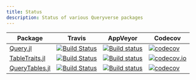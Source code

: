 ```yaml
---
title: Status
description: Status of various Queryverse packages
---
```


| Package | Travis | AppVeyor | Codecov |
|-------|--------|---------|----|
| [Query.jl](https://github.com/queryverse/Query.jl/blob/master/README.md) | [![Build Status](https://travis-ci.org/queryverse/Query.jl.svg?branch=master)](https://travis-ci.org/queryverse/Query.jl) | [![Build status](https://ci.appveyor.com/api/projects/status/wuo030ogcyrchkde/branch/master?svg=true)](https://ci.appveyor.com/project/queryverse/query-jl/branch/master) | [![codecov](https://codecov.io/gh/queryverse/Query.jl/branch/master/graph/badge.svg)](https://codecov.io/gh/queryverse/Query.jl) |
| [TableTraits.jl](https://github.com/queryverse/TableTraits.jl) | [![Build Status](https://travis-ci.org/queryverse/TableTraits.jl.svg?branch=master)](https://travis-ci.org/queryverse/TableTraits.jl) | [![Build status](https://ci.appveyor.com/api/projects/status/2257c1e9bsxhmfr1/branch/master?svg=true)](https://ci.appveyor.com/project/queryverse/tabletraits-jl/branch/master) | [![codecov.io](http://codecov.io/github/queryverse/TableTraits.jl/coverage.svg?branch=master)](http://codecov.io/github/queryverse/TableTraits.jl?branch=master) |
| [QueryTables.jl](https://github.com/queryverse/QueryTables.jl) | [![Build Status](https://travis-ci.com/queryverse/QueryTables.jl.svg?branch=master)](https://travis-ci.com/queryverse/QueryTables.jl) | [![Build status](https://ci.appveyor.com/api/projects/status/nxtbjw982bd7bby6/branch/master?svg=true)](https://ci.appveyor.com/project/queryverse/querytables-jl/branch/master) | [![codecov](https://codecov.io/gh/queryverse/QueryTables.jl/branch/master/graph/badge.svg)](https://codecov.io/gh/queryverse/QueryTables.jl) |
